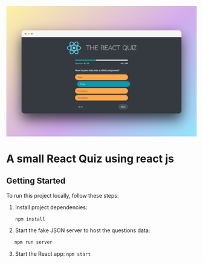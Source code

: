 ![React Quiz](./src/screenshot/screenshot.png)

# A small React Quiz using react js

## Getting Started

To run this project locally, follow these steps:

1. Install project dependencies:

   ```bash
   npm install
   ```

2. Start the fake JSON server to host the questions data:

```bash
   npm run server
```

3. Start the React app:
   `npm start`
